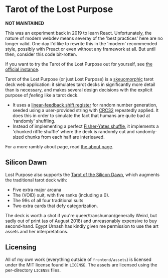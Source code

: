 # Tarot of the Lost Purpose

**NOT MAINTAINED**

This was an experiment back in 2019 to learn React. Unfortunately, the nature
of modern webdev means severay of the 'best practices' here are no longer
valid. One day I'd like to rewrite this in the 'modern' recommended style,
possibly with Preact or even without any framework at all. But until then,
consider this code bit-rotten.

If you want to try the Tarot of the Lost Purpose out for yourself, see [the
official instance](https://synthetic.zone/lost-purpose).

Tarot of the Lost Purpose (or just Lost Purpose) is a
[skeuomorphic](https://en.wikipedia.org/wiki/Skeuomorph) tarot deck web
application: it simulates tarot decks in significantly more detail than is
necessary, and makes several design decisions with the explicit purpose of
*feeling* like a tarot deck.

* It uses a [linear-feedback shift
  register](https://en.wikipedia.org/wiki/Linear-feedback_shift_register) for
  random number generation, seeded using a user-provided string with
  [CRC32](https://en.wikipedia.org/wiki/Cyclic_redundancy_check) repeatedly
  applied. It does this in order to simulate the fact that humans are quite bad
  at 'randomly' shuffling.
* Instead of implementing a perfect [Fisher-Yates
  shuffle](https://en.wikipedia.org/wiki/Fisher%E2%80%93Yates_shuffle), it
  implements a 'chunked riffle shuffle' where the deck is randomly cut and
  randomly-sized chunks from each half are interleaved.

For a more rambly about page, read [the about page](frontend/src/components/About.md).

## Silicon Dawn

Lost Purpose also supports the [Tarot of the Silicon
Dawn](http://egypt.urnash.com/tarot/), which augments the traditional tarot deck
with:
* Five extra major arcana
* The (VOID) suit, with five ranks (including a 0).
* The 99s of all four traditional suits
* Two extra cards that defy categorization.

The deck is worth a shot if you're queer/transhuman/generally Weird, but sadly
out of print (as of August 2018) and unreasonably expensive to buy second-hand.
Egypt Urnash has kindly given me permission to use the art assets and her
interpretations.

## Licensing

All of my own work (everything outside of `frontend/assets`) is licensed under
the MIT license found in `LICENSE`. The assets are licensed using the
per-directory `LICENSE` files.
